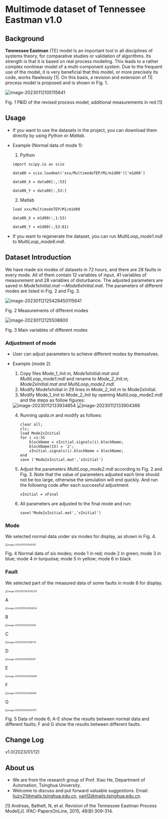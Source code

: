 # Multimode dataset of Tennessee Eastman v1.0

## Background

**Tennessee Eastman** (TE) model Is an important tool in all disciplines of systems theory, for comparative studies or validation of algorithms. Its strength is that it is based on real process modeling. This leads to a rather complex nonlinear model of a multi-component system. Due to the frequent use of the model, it is very beneficial that this model, or more precisely its code, works flawlessly [1]. On this basis, a revision and extension of TE process model is proposed and is shown in Fig.  1.

<img src=".\Typora\typora-user-images\image-20230112105115641.png" alt="image-20230112105115641"  />

Fig. 1 P&ID of the revised process model; additional measurements in red [1]

## Usage

- If you want to use the datasets in the project, you can download them directly by using *Python* or *Matlab*.

- Example (Normal data of mode 1):

  1) Python

  ```
  import scipy.io as scio
  
  data00 = scio.loadmat('xxx/MultimodeTEP/M1/m1d00')['m1d00']
  
  data00_X = data00[:,:53]
  
  data00_Y = data00[:,53:]
  ```

  2) Matlab

  ```
  load xxx/MultimodeTEP/M1/m1d00
  
  data00_X = m1d00(:,1:53)
  
  data00_Y = m1d00(:,53:81)
  ```

- If you want to regenerate the dataset, you can run *MultiLoop_mode1.mdl* to *MultiLoop_mode6.mdl*.

## Dataset Introduction

We have made six modes of datasets in 72 hours, and there are 28 faults in every mode. All of them contain 12 variables of input, 41 variables of measurement and 28 variables of disturbance. The adjusted parameters are saved in *Mode1xInitial.mat* —*Mode6xInitial.mat*. The parameters of different modes are listed in Fig. 2 and Fig. 3.

<img src=".\Typora\typora-user-images\image-20230112125428450.png" alt="image-20230112125428450115641"  />

Fig. 2 Measurements of different modes

<img src=".\Typora\typora-user-images\image-20230112125508800.png" alt="image-20230112125508800"  />

Fig. 3 Main variables of different modes

### Adjustment of mode

- User can adjust parameters to achieve different modes by themselves.

- Example (mode 2)

  1. Copy files  *Mode_1_Init.m, Mode1xInitial.mat and MultiLoop_mode1.mdl* and rename to *Mode_2_Init.m, Mode2xInitial.mat and MultiLoop_mode2.mdl*.
  2. Modify Mode1xInitial in 29 lines in *Mode_2_Init.m* to Mode2xInitial.
  3. Modify Mode_1_Init to Mode_2_Init by opening  MultiLoop_mode2.mdl  and the steps as follow figures:

  <img src=".\Typora\typora-user-images\image-20230112133934854.png" alt="image-20230112133934854"  />

  <img src=".\Typora\typora-user-images\image-20230112133904366.png" alt="image-20230112133904366"  />

  4. Running *upda.m* and modify as follows:

     ```
     clear all;
     clc;
     load Mode2xInitial
     for i =1:35
         blockName = xInitial.signals(i).blockName;
         blockName(15) = '2';
         xInitial.signals(i).blockName = blockName;
     end
     save ('Mode2xInitial.mat','xInitial')
     ```
  
  5. Adjust the  parameters *MultiLoop_mode2.mdl* according to  Fig. 2 and Fig. 3. Note that the value of parameters adjusted each time should not be too large, otherwise the simulation will end quickly. And run the following code after each successful adjustment.

     ```
     xInitial = xFinal
     ```
  
  6. All parameters are adjusted to the final mode and run:

     ```
     save('Mode2xInitial.mat','xInitial')
     ```

### Mode

We selected normal data under six modes for display, as shown in Fig. 4.

<img src=".\Typora\typora-user-images\image-20230112131540357.png" alt="image-20230112131540357" style="zoom:50%;" />

Fig. 4 Normal data of six modes; mode 1 in red; mode 2 in green; mode 3 in blue; mode 4 in turquoise; mode 5 in yellow; mode 6 in black

### Fault

We selected part of the measured data of some faults in mode 6 for display.

<img src=".\Typora\typora-user-images\image-20230112143030234.png" alt="image-20230112143030234" style="zoom: 50%;" />

A

<img src=".\Typora\typora-user-images\image-20230112143054024.png" alt="image-20230112143054024" style="zoom:50%;" />

B

<img src=".\Typora\typora-user-images\image-20230112143122419.png" alt="image-20230112143122419" style="zoom:50%;" />

C

<img src=".\Typora\typora-user-images\image-20230112143136774.png" alt="image-20230112143136774" style="zoom:50%;" />

D

<img src=".\Typora\typora-user-images\image-20230112143150417.png" alt="image-20230112143150417" style="zoom:50%;" />

E

<img src=".\Typora\typora-user-images\image-20230112143228409.png" alt="image-20230112143228409" style="zoom:50%;" />

F

<img src=".\Typora\typora-user-images\image-20230112143248418.png" alt="image-20230112143248418" style="zoom:50%;" />

G

<img src=".\Typora\typora-user-images\image-20230112143402757.png" alt="image-20230112143402757" style="zoom:50%;" />

Fig. 5 Data of mode 6; A-E show the results between normal data and different faults; F and G show the results between different faults. 

## Change Log

v1.0(2023/01/12)

## About us

- We are from the research group of Prof. Xiao He, Department of Automation, Tsinghua University.
- Welcome to discuss and put forward valuable suggestions. Email: [liuzy21@mails.tsinghua.edu.cn](mailto:liuzy21@mails.tsinghua.edu.cn), yan12@mails.tsinghua.edu.cn.

[1] Andreas, Bathelt, N, et al. Revision of the Tennessee Eastman Process Model[J]. IFAC-PapersOnLine, 2015, 48(8):309-314.